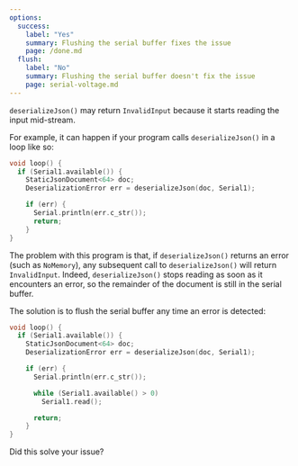 ```yaml
---
options:
  success:
    label: "Yes"
    summary: Flushing the serial buffer fixes the issue
    page: /done.md
  flush:
    label: "No"
    summary: Flushing the serial buffer doesn't fix the issue
    page: serial-voltage.md
---    
```


`deserializeJson()` may return `InvalidInput` because it starts reading the input mid-stream.

For example, it can happen if your program calls `deserializeJson()` in a loop like so:

```c++
void loop() {
  if (Serial1.available()) {
    StaticJsonDocument<64> doc;
    DeserializationError err = deserializeJson(doc, Serial1);

    if (err) {
      Serial.println(err.c_str());
      return;
    }
}
```

The problem with this program is that, if `deserializeJson()` returns an error (such as `NoMemory`), any subsequent call to `deserializeJson()` will return `InvalidInput`. Indeed, `deserializeJson()` stops reading as soon as it encounters an error, so the remainder of the document is still in the serial buffer.

The solution is to flush the serial buffer any time an error is detected:

```c++
void loop() {
  if (Serial1.available()) {
    StaticJsonDocument<64> doc;
    DeserializationError err = deserializeJson(doc, Serial1);

    if (err) {
      Serial.println(err.c_str());

      while (Serial1.available() > 0)
        Serial1.read();

      return;
    }
}
```

Did this solve your issue?
